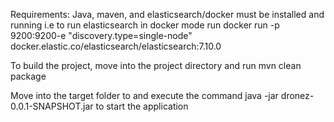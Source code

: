 Requirements: Java, maven, and elasticsearch/docker must be installed and running
i.e to run elasticsearch in docker mode run  docker run -p 9200:9200-e "discovery.type=single-node" docker.elastic.co/elasticsearch/elasticsearch:7.10.0


To build the project, move into the project directory and run mvn clean package

Move into the target folder to and execute the command java -jar dronez-0.0.1-SNAPSHOT.jar to start the application